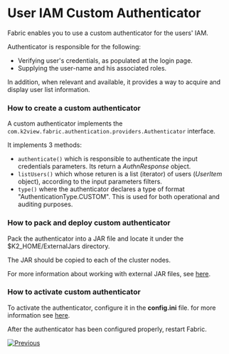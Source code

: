 # User IAM Custom Authenticator

Fabric enables you to use a custom authenticator for the users' IAM.

Authenticator is responsible for the following: 

- Verifying user's credentials, as populated at the login page.
- Supplying the user-name and his associated roles. 

In addition, when relevant and available, it provides a way to acquire and display user list information. 


### How to create a custom authenticator

A custom authenticator implements the  `com.k2view.fabric.authentication.providers.Authenticator` interface.

It implements 3 methods:

- `authenticate()` which is responsible to authenticate the input credentials parameters. Its return a *AuthnResponse* object.
- `listUsers()` which whose returen is a list (iterator) of users (*UserItem* object), according to the input parameters filters.
- `type()` where the authenticator declares a type of format "AuthenticationType.CUSTOM". This is used for both operational and auditing purposes.  


### How to pack and deploy custom authenticator

Pack the authenticator into a JAR file and locate it under the $K2_HOME/ExternalJars directory.

The JAR should be copied to each of the cluster nodes.

For more information about working with external JAR files, see [here](/articles/31_external_resources/01_external_jars.md).

### How to activate custom authenticator

To activate the authenticator, configure it in the **config.ini** file. for more information see [here]().

After the authenticator has been configured properly, restart Fabric.



[![Previous](/articles/images/Previous.png)](/articles/26_fabric_security/16_user_IAM_auditing.md)


